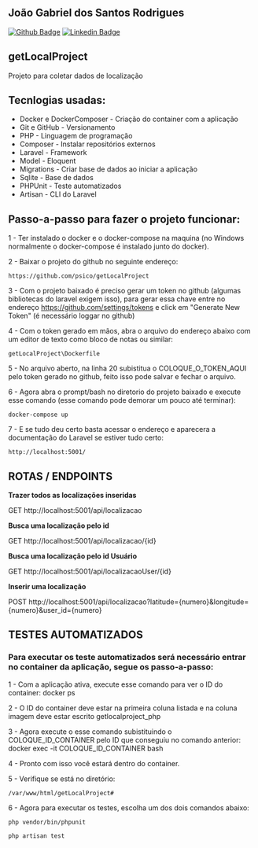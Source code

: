 ## João Gabriel dos Santos Rodrigues
[![Github Badge](https://img.shields.io/badge/-Github-000?style=flat-square&logo=Github&logoColor=white&link=)](https://github.com/psico)
[![Linkedin Badge](https://img.shields.io/badge/-LinkedIn-blue?style=flat-square&logo=Linkedin&logoColor=white&link=https://www.linkedin.com/in/jo%C3%A3o-gabriel-dos-santos-rodrigues-34378323/?locale=en_US)](https://www.linkedin.com/in/jo%C3%A3o-gabriel-dos-santos-rodrigues-34378323/?locale=en_US)



## getLocalProject
Projeto para coletar dados de localização



## Tecnlogias usadas:
 - Docker e DockerComposer - Criação do container com a aplicação
 - Git e GitHub - Versionamento
 - PHP - Linguagem de programação
 - Composer - Instalar repositórios externos
 - Laravel - Framework
 - Model - Eloquent
 - Migrations - Criar base de dados ao iniciar a aplicação
 - Sqlite - Base de dados
 - PHPUnit - Teste automatizados
 - Artisan - CLI do Laravel



## Passo-a-passo para fazer o projeto funcionar:

 1 - Ter instalado o docker e o docker-compose na maquina (no Windows normalmente o docker-compose é instalado junto do docker).

 2 - Baixar o projeto do github no seguinte endereço: 

    https://github.com/psico/getLocalProject

 3 - Com o projeto baixado é preciso gerar um token no github (algumas bibliotecas do laravel exigem isso), para gerar essa chave entre no endereço https://github.com/settings/tokens e click em "Generate New Token" (é necessário loggar no github)

 4 - Com o token gerado em mãos, abra o arquivo do endereço abaixo com um editor de texto como bloco de notas ou similar: 
 
    getLocalProject\Dockerfile

 5 - No arquivo aberto, na linha 20 subistitua o COLOQUE_O_TOKEN_AQUI pelo token gerado no github, feito isso pode salvar e fechar o arquivo.

 6 - Agora abra o prompt/bash no diretorio do projeto baixado e execute esse comando (esse comando pode demorar um pouco até terminar): 

    docker-compose up 

 7 - E se tudo deu certo basta acessar o endereço e aparecera a documentação do Laravel se estiver tudo certo: 

    http://localhost:5001/



## ROTAS / ENDPOINTS

**Trazer todos as localizações inseridas**

GET http://localhost:5001/api/localizacao


**Busca uma localização pelo id** 

GET http://localhost:5001/api/localizacao/{id}


**Busca uma localização pelo id Usuário** 

GET http://localhost:5001/api/localizacaoUser/{id}


**Inserir uma localização** 

POST http://localhost:5001/api/localizacao?latitude={numero}&longitude={numero}&user_id={numero}


## TESTES AUTOMATIZADOS

### Para executar os teste automatizados será necessário entrar no container da aplicação, segue os passo-a-passo:
1 - Com a aplicação ativa, execute esse comando para ver o ID do container: docker ps

2 - O ID do container deve estar na primeira coluna listada e na coluna imagem deve estar escrito getlocalproject_php

3 - Agora execute o esse comando subistituindo o COLOQUE_ID_CONTAINER pelo ID que conseguiu no comando anterior: docker exec -it COLOQUE_ID_CONTAINER bash

4 - Pronto com isso você estará dentro do container.

5 - Verifique se está no diretório: 
        
    /var/www/html/getLocalProject#

6 - Agora para executar os testes, escolha um dos dois comandos abaixo:
        
    php vendor/bin/phpunit
        
    php artisan test


<!--
6 - Agora abra o prompt/bash no diretorio do projeto baixado e execute esse comando(selecione o ponto no final também): docker build -t image-get-local-project .

7 - Ainda no prompt/bash execute esse outro comando: docker run -p 5001:5001 image-get-local-project

docker run -p 5001:5001 -d --name devtest --mount source=myvol2,target=. image-get-local-project
-->
